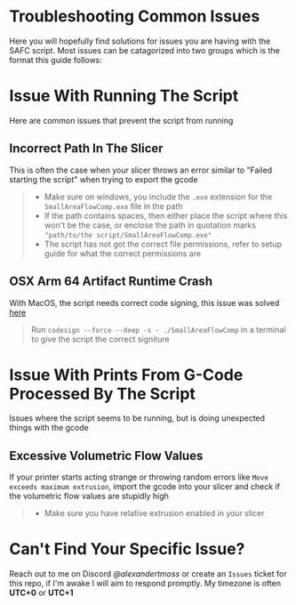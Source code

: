 # Troubleshooting Common Issues
Here you will hopefully find solutions for issues you are having with the SAFC script. Most issues can be catagorized into two groups which is the format this guide follows:

# Issue With Running The Script
Here are common issues that prevent the script from running

## Incorrect Path In The Slicer
This is often the case when your slicer throws an error similar to "Failed starting the script" when trying to export the gcode

> - Make sure on windows, you include the `.exe` extension for the `SmallAreaFlowComp.exe` file in the path
> - If the path contains spaces, then either place the script where this won't be the case, or enclose the path in quotation marks `"path/to/the script/SmallAreaFlowComp.exe"`
> - The script has not got the correct file permissions, refer to setup guide for what the correct permissions are

## OSX Arm 64 Artifact Runtime Crash
With MacOS, the script needs correct code signing, this issue was solved [here](https://github.com/Alexander-T-Moss/Small-Area-Flow-Comp/issues/7)
> Run `codesign --force --deep -s - ./SmallAreaFlowComp` in a terminal to give the script the correct signiture



# Issue With Prints From G-Code Processed By The Script
Issues where the script seems to be running, but is doing unexpected things with the gcode

## Excessive Volumetric Flow Values

If your printer starts acting strange or throwing random errors like `Move exceeds maximum extrusion`, import the gcode into your slicer and check if the volumetric flow values are stupidly high
> - Make sure you have relative extrusion enabled in your slicer

# Can't Find Your Specific Issue?
Reach out to me on Discord _@alexandertmoss_ or create an `Issues` ticket for this repo, if I'm awake I will aim to respond promptly. My timezone is often **UTC+0** or **UTC+1**
